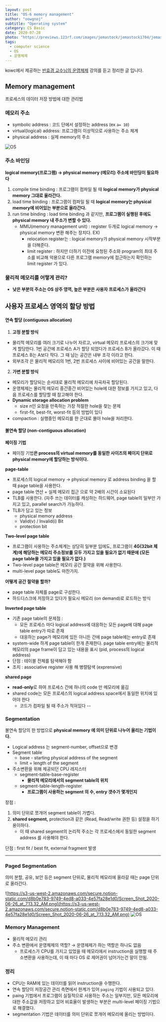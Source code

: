 ```yaml
---
layout: post
title: "OS-6 memory management"
author: "oowgnoj"
subtitle: "Operating system"
category: CS Basic
date: 2020-07-28
photo: "https://previews.123rf.com/images/jemastock/jemastock1704/jemastock170405487/75950616-profile-human-head-brain-memory-vector-illustration-eps-10.jpg"
tags:
  - computer science
  - OS
  - 운영체제
---
```


kowc에서 제공하는 [반효경 교수님의 운영체제](http://www.kocw.net/home/search/kemView.do?kemId=1046323&ar=pop) 강의를 듣고 정리한 글 입니다.


## Memory management 
프로세스의 데이터 저장 방법에 대한 관리법

### 메모리 주소
- symbolic address : 코드 단에서 설정하는 address (ex `a= 10`)
- virtual(logical) address: 프로그램이 이상적으로 사용하는 주소 체계
- physical address : 실제 memory의 주소

![OS](./../images/in-post/OS/VMandLM.png)

### 주소 바인딩

**logical memory(프로그램) → physical memory (메모리) 주소에 바인딩이 필요하다**

1. compile time binding : 프로그램이 컴파일 될 때 **logical memory가 physical memory 그대로 올라간다.**
2. load time binding : 프로그램이 컴파일 될 때 **logical memory는 physical memory에 비어있는 부분으로 올라간다.**
3. run time binding : load time binding 과 같지만, **프로그램이 실행된 후에도 physical memory 내 주소가 변할 수 있다.**
    - MMU(memory management unit) : register 두개로 logical memory → physical memory 변환 해주는 장치다.
    EX)
        - relocation register는 : logical memory가 physical memory 시작부분을 더해준다.
        - limit register : 하지만 더하기 이전에 요청된 주소와 program의 최대 주소를 비교해 악용으로 다른 프로그램 memory에 접근하는지 확인하는 limit register 가 있다.

### 물리적 메모리를 어떻게 관리?

- **낮은 부분의 주소는 OS 상주 영역, 높은 부분은 사용자 프로세스가 올라간다**

## 사용자 프로세스 영역의 할당 방법

#### 연속 할당 (contiguous allocation)

1. **고정 분할 방식**
- 물리적 메모리를 여러 크기로 나누어 자르고, virtual 메모리 프로세스의 크기에 맞게 할당한다. 1번 공간에 프로세스 A가 할당 되었다가 프로세스 B가 올라갔다. 이 때 프로세스 B는 A보다 작다. 그 때 남는 공간은 내부 조각 이라고 한다.
- 외부조각 은 물리적 메모리의 1번, 2번 프로세스 사이에 비어있는 공간을 말한다.

2. **가변 분할 방식**

- 메모리가 할당되는 순서대로 물리적 메모리에 차곡차곡 할당된다.
- 운영체제는 물리적 메모리 중간중간 비어있는 hole에 대한 정보를 가지고 있고, 다음 프로세스를 할당할 때 참고해야 한다.
- **Dynamic storage allocation problem**
    - size n인 요청을 만족하는 가장 적절한 hole을 찾는 문제
    - first-fit, best-fit, worst-fit 등의 방법이 있다
- compaction : 실행중인 메모리를 한 군대로 몰아 hole을 처리한다.

#### 불연속 할당 (non-contiguous allocation)

**페이징 기법**

- 페이징 기법**은 process의 virtual memory를 동일한 사이즈의 페이지 단위로 physical memory에 할당하는 방식이다.**

**page-table**

- 프로세스의 logical memory -> physical memory 로 address binding 을 할 때 page table을 사용한다.
- page table 연산 + 실제 메모리 접근 으로 약 2배의 시간이 소요된다
- TLB를 사용한다. (자주 쓰는 데이터를 캐싱하는 하드웨어, page table의 일부만 가지고 있고, parallel search가 가능하다.
- TLB가 담고 있는 정보
    - physical memory address
    - Valid(v) / Invalid(i) Bit
    - protection bit

**Two-level page table**

- 프로그램이 사용하는 주소체계는 상당히 일부분 임에도, 프로그램이 **4G(32bit 체계)에 해당하는 메모리 주소정보를 모두 가지고 있을 필요가 없기 때문에 (모든 page table을 가지고 있을 필요가 없다.)**
- Two-level page table은 메모리 공간 절약을 위해 사용한다.
- multi-level page table도 마찬가지.

**어떻게 공간 절약을 할까?**

- page table 자체를 page로 구성한다.
- 하드디스크에 저장하고 있다가 필요시 메모리 (on demand)로 로드하는 방식

**Inverted page table** 

- 기존 page table의 문제점 :
    - 모든 프로세스 마다 logical address에 대응하는 모든 page에 대해 page table entry가 따로 존재
    - 대응하는 page가 메모리에 있든 아니든 간에 page table에는 entry로 존재
- system-wide 하게 page table이 한개 존재한다. page table entry에는 물리적 메모리의 page frame이 담고 있는 내용을 표시 (pid, process의 logical address)
- 단점 : 테이블 전체를 탐색해야 함
- 조치 : associative register 사용 해 병렬탐색 (exprensive)

**shared page**

- **read-only**로 하여 프로세스 간에 하나의 code 만 메모리에 옮김
- shared code는 모든 프로세스의 logical address space에서 동일한 위치에 있어야 한다
    - 코드가 컴파일 될 때 주소가 적혀있다
--

### Segmentation

불연속 할당의 한 방법으로 **physical memory 에 의미 단위로 나누어 올리는 기법이다.**

- Logical address 는 segment-number, offset으로 변경
- Segment table
    - base - starting physical address of the segment
    - limit = length of the segment
- 주소변환을 위해 제공되던 CPU 레지스터
    - segment-table-base-register
        - **물리적 메모리에서의 segment table의 위치**
    - segment-table-length-register
        - **프로그램이 사용하는 segment 의 수, entry 갯수가 몇개인지**

장점 : 

1. 의미 단위로 쪼개어 segment table이 가볍다. 
2. **shared segment,** protection과 같은 (Read, Read/write 권한 등) 설정을 하기 용이하다.
    - 이 때 shared segment의 논리적 주소는 각 프로세스에서 동일한 segment address 를 사용해야 한다.

단점 : first fit / best fit, external fragment 발생

---

### Paged Segmentation

의미 분할, 공유, 보안 등은 segment 단위로,  물리적 메모리에 올라갈 때는 page 단위로 올라간다.

![https://s3-us-west-2.amazonaws.com/secure.notion-static.com/d8b0e783-9749-4ed8-a033-4e57fa28e1d0/Screen_Shot_2020-06-26_at_7.13.32_AM.png](https://s3-us-west-2.amazonaws.com/secure.notion-static.com/d8b0e783-9749-4ed8-a033-4e57fa28e1d0/Screen_Shot_2020-06-26_at_7.13.32_AM.png)
![OS](./../images/in-post/OS/os-segmented-paging1.png)


### Memory Management

- 물리적 메모리 관리
- 주소 변환에서 운영체제의 역할? → 운영체제가 하는 역할은 하나도 없음
    - 프로세스가 CPU를 가지고 있었을 때 메모리에서 instruction을 실행할 때 주소변환을 사용하는데, 이 때 마다 OS 로 제어권이 넘어가는건 말이 안됨.


### 정리
- CPU는 RAM에 있는 데이터를 읽어 instruction을 수행한다.
- 연속 할당이 저장공간 관리 측면에서 한계가 있어 `paging` 기법이 사용되고 있다.
- paing 기법에서 프로그램이 실질적으로 사용하는 주소는 일부지만, 모든 메모리에 대한 주소값을 저장하고 있어 비효율이 발생하는 부분은 multi-level 페이징 기법으로 해결했다.
- segmentation 기법은 데이터를 의미 단위로 쪼개어 메모리에 올리는 방법이다.
